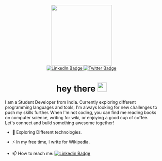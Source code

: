 
<div id="header" align="center">
  <img src="https://media.giphy.com/media/CuuSHzuc0O166MRfjt/giphy.gif" width="200"/>
  <div id="badges">
  <a href="https://linkedin.com/in/ayushraanjan">
    <img src="https://img.shields.io/badge/LinkedIn-blue?style=for-the-badge&logo=linkedin&logoColor=white" alt="LinkedIn Badge"/>
  </a>
 
  <a href="https://twitter.com/ayushraanjan">
    <img src="https://img.shields.io/badge/Twitter-blue?style=for-the-badge&logo=twitter&logoColor=white" alt="Twitter Badge"/>
  </a>
  <h1>
  hey there
  <img src="https://media.giphy.com/media/hvRJCLFzcasrR4ia7z/giphy.gif" width="30px"/>
</h1>
</div>
</div>
I am a Student Developer from India.  Currently exploring different programming languages and tools, I'm always looking for new challenges to push my skills further. When I'm not coding, you can find me reading books on computer science, writing for wiki, or enjoying a good cup of coffee. Let's connect and build something awesome together!

- :seedling: Exploring Different technologies.

- :zap: In my free time, I write for Wikipedia.

- :mailbox: How to reach me: [![Linkedin Badge](https://img.shields.io/badge/-ayushraanjan-blue?style=flat&logo=Linkedin&logoColor=white)](https://linkedin.com/in/ayushraanjan)
<div id= "streak" align="center>
[![GitHub Streak](https://streak-stats.demolab.com/?user=ayushraanjan)](https://git.io/streak-stats)
                         </div id="streak">


